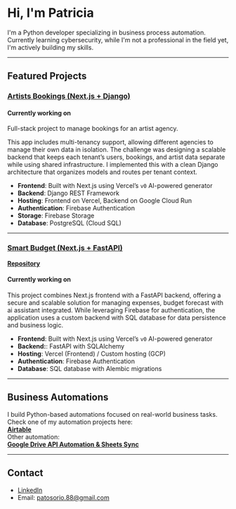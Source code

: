 # Hi, I'm Patricia 

I'm a Python developer specializing in business process automation. Currently learning cybersecurity, while I'm not a professional in the field yet, I'm actively building my skills.

---

## Featured Projects

### [Artists Bookings (Next.js + Django)](https://github.com/patosorio/Artist-bookings)

#### Currently working on

Full-stack project to manage bookings for an artist agency.  

This app includes multi-tenancy support, allowing different agencies to manage their own data in isolation. The challenge was designing a scalable backend that keeps each tenant’s users, bookings, and artist data separate while using shared infrastructure. I implemented this with a clean Django architecture that organizes models and routes per tenant context.

- **Frontend**: Built with Next.js using Vercel’s `v0` AI-powered generator  
- **Backend**: Django REST Framework  
- **Hosting**: Frontend on Vercel, Backend on Google Cloud Run  
- **Authentication**: Firebase Authentication  
- **Storage**: Firebase Storage  
- **Database**: PostgreSQL (Cloud SQL)  

---

### [Smart Budget (Next.js + FastAPI)](https://github.com/patosorio/expenses-tracker)

**[Repository](https://github.com/patosorio/expenses-tracker)**

#### Currently working on

This project combines Next.js frontend with a FastAPI backend, offering a secure and scalable solution for managing expenses, budget forecast with ai assistant integrated. While leveraging Firebase for authentication, the application uses a custom backend with SQL database for data persistence and business logic.

- **Frontend**: Built with Next.js using Vercel’s `v0` AI-powered generator
- **Backend:**: FastAPI with SQLAlchemy
- **Hosting**: Vercel (Frontend) / Custom hosting (GCP)  
- **Authentication**: Firebase Authentication  
- **Database**: SQL database with Alembic migrations
---

## Business Automations

I build Python-based automations focused on real-world business tasks.  
Check one of my automation projects here:  
**[Airtable](https://github.com/patosorio/airtable-drive-sync)**  
Other automation:  
**[Google Drive API Automation & Sheets Sync](https://github.com/patosorio/drive-api-automation)**

---

## Contact

- [LinkedIn](https://www.linkedin.com/in/patriciaosorio130194/)
- Email: patosorio.88@gmail.com
